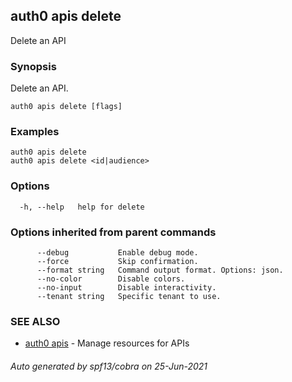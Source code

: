 ## auth0 apis delete

Delete an API

### Synopsis

Delete an API.

```
auth0 apis delete [flags]
```

### Examples

```
auth0 apis delete 
auth0 apis delete <id|audience>
```

### Options

```
  -h, --help   help for delete
```

### Options inherited from parent commands

```
      --debug           Enable debug mode.
      --force           Skip confirmation.
      --format string   Command output format. Options: json.
      --no-color        Disable colors.
      --no-input        Disable interactivity.
      --tenant string   Specific tenant to use.
```

### SEE ALSO

* [auth0 apis](auth0_apis.md)	 - Manage resources for APIs

###### Auto generated by spf13/cobra on 25-Jun-2021
